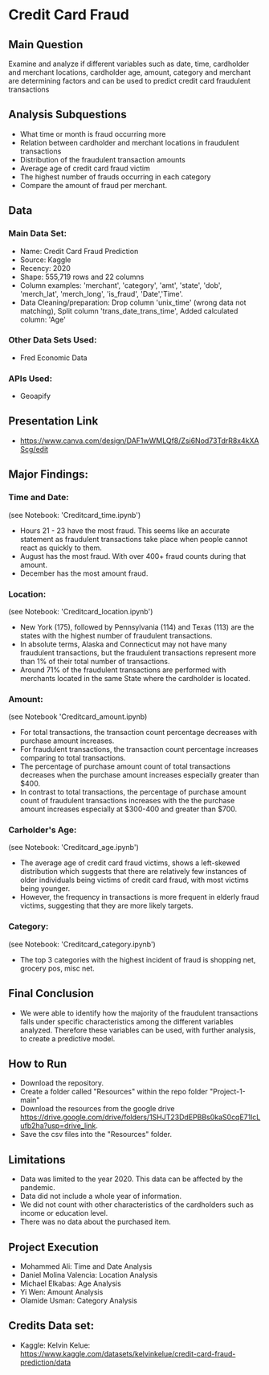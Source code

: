 # Credit Card Fraud


## Main Question
Examine and analyze if different variables such as date, time, cardholder and merchant locations, cardholder age, amount, category and merchant are determining factors and can be used to predict credit card fraudulent transactions


## Analysis Subquestions
- What time or month is fraud occurring more
- Relation between cardholder and merchant locations in fraudulent transactions 
- Distribution of the fraudulent transaction amounts
- Average age of credit card fraud victim
- The highest number of frauds occurring in each category
- Compare the amount of fraud per merchant. 


## Data

### Main Data Set:
- Name: Credit Card Fraud Prediction
- Source: Kaggle
- Recency: 2020
- Shape: 555,719 rows and 22 columns
- Column examples: 'merchant', 'category', 'amt', 'state', 'dob', 'merch_lat', 'merch_long', 'is_fraud', 'Date','Time'.
- Data Cleaning/preparation: Drop column 'unix_time' (wrong data not matching), Split column 'trans_date_trans_time', Added calculated column: 'Age'

### Other Data Sets Used:
- Fred Economic Data

### APIs Used:
- Geoapify


## Presentation Link
- https://www.canva.com/design/DAF1wWMLQf8/Zsi6Nod73TdrR8x4kXAScg/edit


## Major Findings:

### Time and Date:
(see Notebook: 'Creditcard_time.ipynb')
- Hours 21 - 23 have the most fraud. This seems like an accurate statement as fraudulent transactions take place when people cannot react as quickly to them. 
- August has the most fraud. With over 400+ fraud counts during that amount.
- December has the most amount fraud.

### Location:
(see Notebook: 'Creditcard_location.ipynb')
- New York (175), followed by Pennsylvania (114) and Texas (113) are the states with the highest number of fraudulent transactions.
- In absolute terms, Alaska and Connecticut may not have many fraudulent transactions, but the fraudulent transactions represent more than 1% of their total number of transactions.
- Around 71% of the fraudulent transactions are performed with merchants located in the same State where the cardholder is located.

### Amount:
(see Notebook 'Creditcard_amount.ipynb)
- For total transactions, the transaction count percentage decreases with purchase amount increases.
- For fraudulent transactions, the transaction count percentage increases comparing to total transactions.
- The percentage of purchase amount count of total transactions decreases when the purchase amount increases especially greater than $400.
- In contrast to total transactions, the percentage of purchase amount count of fraudulent transactions increases with the the purchase amount increases especially at $300-400 and greater than $700.

### Carholder's Age:
(see Notebook: 'Creditcard_age.ipynb')
- The average age of credit card fraud victims, shows a left-skewed distribution which suggests that there are relatively few instances of older individuals being victims of credit card fraud, with most victims being younger.
- However, the frequency in transactions is more frequent in elderly fraud victims, suggesting that they are more likely targets.

### Category:
(see Notebook: 'Creditcard_category.ipynb')
- The top 3 categories with the highest incident of fraud is shopping net, grocery pos, misc net.


## Final Conclusion
- We were able to identify how the majority of the fraudulent transactions falls under specific characteristics among the different variables analyzed. Therefore these variables can be used, with further analysis, to create a predictive model. 


## How to Run
- Download the repository.
- Create a folder called "Resources" within the repo folder "Project-1-main"
- Download the resources from the google drive https://drive.google.com/drive/folders/1SHJT23DdEPBBs0kaS0cqE71lcLufb2ha?usp=drive_link.
- Save the csv files into the "Resources" folder.


## Limitations
- Data was limited to the year 2020. This data can be affected by the pandemic.
- Data did not include a whole year of information.
- We did not count with other characteristics of the cardholders such as income or education level.
- There was no data about the purchased item.


## Project Execution
- Mohammed Ali: Time and Date Analysis
- Daniel Molina Valencia: Location Analysis
- Michael Elkabas: Age Analysis
- Yi Wen: Amount Analysis
- Olamide Usman: Category Analysis


## Credits Data set:
- Kaggle: Kelvin Kelue: https://www.kaggle.com/datasets/kelvinkelue/credit-card-fraud-prediction/data